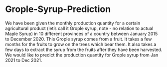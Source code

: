 # Grople-Syrup-Prediction

We have been given the monthly production quantity for a certain agricultural product (let’s call it
Grople syrup, note - no relation to actual Maple Syrup) in 10 different provinces of a country
between January 2015 to December 2020. This Grople syrup comes from a fruit. It takes a few
months for the fruits to grow on the trees which bear them. It also takes a few days to extract
the syrup from the fruits after they have been harvested.
We would like to predict the production quantity for Grople syrup from Jan 2021 to Dec 2021.
